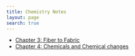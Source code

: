```yaml
---
title: Chemistry Notes
layout: page
search: true
---
```


* [Chapter 3: Fiber to Fabric](/Notes/Chemistry/Chapter3)
* [Chapter 4: Chemicals and Chemical changes](/Notes/Chemistry/Chapter4)
